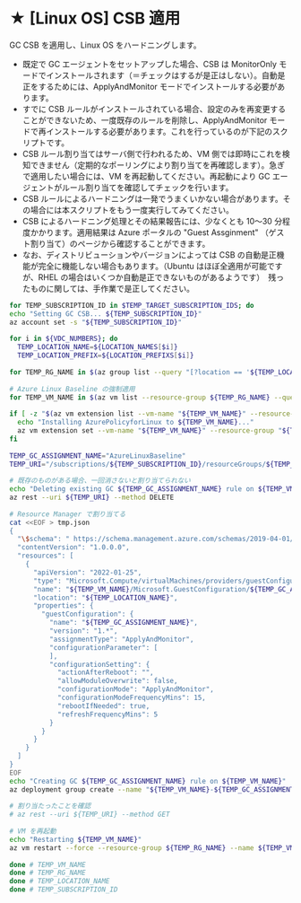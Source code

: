 # ★ [Linux OS] CSB 適用

GC CSB を適用し、Linux OS をハードニングします。

- 既定で GC エージェントをセットアップした場合、CSB は MonitorOnly モードでインストールされます（＝チェックはするが是正はしない）。自動是正をするためには、ApplyAndMonitor モードでインストールする必要があります。
- すでに CSB ルールがインストールされている場合、設定のみを再変更することができないため、一度既存のルールを削除し、ApplyAndMonitor モードで再インストールする必要があります。これを行っているのが下記のスクリプトです。
- CSB ルール割り当てはサーバ側で行われるため、VM 側では即時にこれを検知できません（定期的なポーリングにより割り当てを再確認します）。急ぎで適用したい場合には、VM を再起動してください。再起動により GC エージェントがルール割り当てを確認してチェックを行います。
- CSB ルールによるハードニングは一発でうまくいかない場合があります。その場合には本スクリプトをもう一度実行してみてください。
- CSB によるハードニング処理とその結果報告には、少なくとも 10～30 分程度かかります。適用結果は Azure ポータルの "Guest Assginment" （ゲスト割り当て）のページから確認することができます。
- なお、ディストリビューションやバージョンによっては CSB の自動是正機能が完全に機能しない場合もあります。（Ubuntu はほぼ全適用が可能ですが、RHEL の場合はいくつか自動是正できないものがあるようです）　残ったものに関しては、手作業で是正してください。

```bash
for TEMP_SUBSCRIPTION_ID in $TEMP_TARGET_SUBSCRIPTION_IDS; do
echo "Setting GC CSB... ${TEMP_SUBSCRIPTION_ID}"
az account set -s "${TEMP_SUBSCRIPTION_ID}"
 
for i in ${VDC_NUMBERS}; do
  TEMP_LOCATION_NAME=${LOCATION_NAMES[$i]}
  TEMP_LOCATION_PREFIX=${LOCATION_PREFIXS[$i]}
 
for TEMP_RG_NAME in $(az group list --query "[?location == '${TEMP_LOCATION_NAME}' ].name" -o tsv); do
 
# Azure Linux Baseline の強制適用
for TEMP_VM_NAME in $(az vm list --resource-group ${TEMP_RG_NAME} --query "[?storageProfile.osDisk.osType=='Linux'].name" -o tsv); do
 
if [ -z "$(az vm extension list --vm-name "${TEMP_VM_NAME}" --resource-group ${TEMP_RG_NAME} --query "[?name=='AzurePolicyforLinux']" -o tsv)" ]; then
  echo "Installing AzurePolicyforLinux to ${TEMP_VM_NAME}..."
  az vm extension set --vm-name "${TEMP_VM_NAME}" --resource-group "${TEMP_RG_NAME}" --name "ConfigurationforLinux" --publisher "Microsoft.GuestConfiguration" --extension-instance-name "AzurePolicyforLinux" --enable-auto-upgrade false --no-auto-upgrade-minor-version true
fi
 
TEMP_GC_ASSIGNMENT_NAME="AzureLinuxBaseline"
TEMP_URI="/subscriptions/${TEMP_SUBSCRIPTION_ID}/resourceGroups/${TEMP_RG_NAME}/providers/Microsoft.Compute/virtualMachines/${TEMP_VM_NAME}/providers/Microsoft.GuestConfiguration/guestConfigurationAssignments/${TEMP_GC_ASSIGNMENT_NAME}?api-version=2022-01-25"
 
# 既存のものがある場合、一回消さないと割り当てられない
echo "Deleting existing GC ${TEMP_GC_ASSIGNMENT_NAME} rule on ${TEMP_VM_NAME}"
az rest --uri ${TEMP_URI} --method DELETE
 
# Resource Manager で割り当てる
cat <<EOF > tmp.json
{
  "\$schema": " https://schema.management.azure.com/schemas/2019-04-01/deploymentTemplate.json#",
  "contentVersion": "1.0.0.0",
  "resources": [
    {
      "apiVersion": "2022-01-25",
      "type": "Microsoft.Compute/virtualMachines/providers/guestConfigurationAssignments",
      "name": "${TEMP_VM_NAME}/Microsoft.GuestConfiguration/${TEMP_GC_ASSIGNMENT_NAME}",
      "location": "${TEMP_LOCATION_NAME}",
      "properties": {
        "guestConfiguration": {
          "name": "${TEMP_GC_ASSIGNMENT_NAME}",
          "version": "1.*",
          "assignmentType": "ApplyAndMonitor",
          "configurationParameter": [
          ],
          "configurationSetting": {
            "actionAfterReboot": "",
            "allowModuleOverwrite": false,
            "configurationMode": "ApplyAndMonitor",
            "configurationModeFrequencyMins": 15,
            "rebootIfNeeded": true,
            "refreshFrequencyMins": 5
          }
        }
      }
    }
  ]
}
EOF
echo "Creating GC ${TEMP_GC_ASSIGNMENT_NAME} rule on ${TEMP_VM_NAME}"
az deployment group create --name "${TEMP_VM_NAME}-${TEMP_GC_ASSIGNMENT_NAME}" --resource-group ${TEMP_RG_NAME} --template-file tmp.json
 
# 割り当たったことを確認
# az rest --uri ${TEMP_URI} --method GET
 
# VM を再起動
echo "Restarting ${TEMP_VM_NAME}"
az vm restart --force --resource-group ${TEMP_RG_NAME} --name ${TEMP_VM_NAME} --no-wait
 
done # TEMP_VM_NAME
done # TEMP_RG_NAME
done # TEMP_LOCATION_NAME
done # TEMP_SUBSCRIPTION_ID


```
